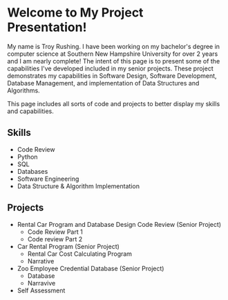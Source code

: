 # **Welcome to My Project Presentation!**

My name is Troy Rushing. I have been working on my bachelor's degree in computer science at Southern New Hampshire University
for over 2 years and I am nearly complete! The intent of this page is to present some of the capabilities I've developed included 
in my senior projects. These project demonstrates my capabilities in Software Design, Software Development, Database
Management, and implementation of Data Structures and Algorithms. 

This page includes all sorts of code and projects to better display my skills and capabilities. 

## Skills
- Code Review
- Python
- SQL
- Databases
- Software Engineering
- Data Structure & Algorithm Implementation

## Projects
- Rental Car Program and Database Design Code Review (Senior Project)
  - Code Review Part 1
  - Code review Part 2
- Car Rental Program (Senior Project)
  - Rental Car Cost Calculating Program
  - Narrative
- Zoo Employee Credential Database (Senior Project)
  - Database
  - Narravive
- Self Assessment
